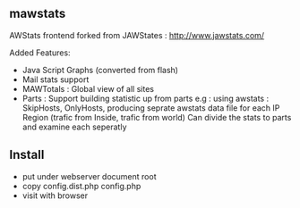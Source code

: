 mawstats
--------

AWStats frontend
forked from JAWStates : http://www.jawstats.com/

Added Features:

* Java Script Graphs (converted from flash)
* Mail stats support
* MAWTotals : Global view of all sites
* Parts : Support building statistic up from parts
e.g : using awstats : SkipHosts, OnlyHosts,
producing seprate awstats data file for each IP Region (trafic from Inside, trafic from world)
Can divide the stats to parts and examine each seperatly

Install
-------

* put under webserver document root
* copy config.dist.php config.php
* visit with browser
